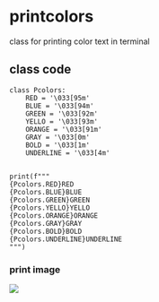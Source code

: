 printcolors
=========
class for printing color text in terminal

class code
---------
```
class Pcolors:
    RED = '\033[95m'
    BLUE = '\033[94m'
    GREEN = '\033[92m'
    YELLO = '\033[93m'
    ORANGE = '\033[91m'
    GRAY = '\033[0m'
    BOLD = '\033[1m'
    UNDERLINE = '\033[4m'


print(f"""
{Pcolors.RED}RED
{Pcolors.BLUE}BLUE
{Pcolors.GREEN}GREEN
{Pcolors.YELLO}YELLO
{Pcolors.ORANGE}ORANGE
{Pcolors.GRAY}GRAY
{Pcolors.BOLD}BOLD
{Pcolors.UNDERLINE}UNDERLINE
""")
```

### print image
<div>
    <img src="https://user-images.githubusercontent.com/15328028/83391773-f2f7d300-a42e-11ea-96b7-7ed7f5f04971.png">
</div>
 


